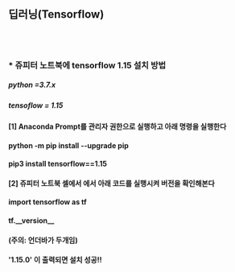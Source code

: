 ##  딥러닝(Tensorflow)
<br>
<br>


### \* 쥬피터 노트북에 tensorflow 1.15 설치 방법

##### python =3.7.x
##### tensoflow = 1.15

#### [1] Anaconda Prompt를 관리자 권한으로 실행하고 아래 명령을 실행한다

#### python -m pip install --upgrade pip
#### pip3 install tensorflow==1.15

#### [2] 쥬피터 노트북 셀에서 에서 아래 코드를 실행시켜 버전을 확인해본다

#### import tensorflow as tf
#### tf.\_\_version\_\_   
#### (주의: 언더바가 두개임) 
#### '1.15.0' 이 출력되면 설치 성공!!
